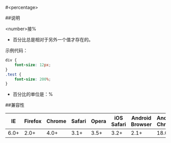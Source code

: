 #&lt;percentage&gt;

##说明

&lt;number&gt;接%

- 百分比总是相对于另外一个值才存在的。


示例代码：

```css
div {
	font-size: 12px;
}
.test {
	font-size: 200%;
}
```


- 百分比的单位是：%


##兼容性

<table class="compatible">
<thead>
	<tr>
		<th>IE</th>
		<th>Firefox</th>
		<th>Chrome</th>
		<th>Safari</th>
		<th>Opera</th>
		<th>iOS Safari</th>
		<th>Android Browser</th>
		<th>Android Chrome</th>
	</tr>
</thead>
<tbody>
	<tr>
		<td class="support">6.0+</td>
		<td class="support">2.0+</td>
		<td class="support">4.0+</td>
		<td class="support">3.1+</td>
		<td class="support">3.5+</td>
		<td class="support">3.2+</td>
		<td class="support">2.1+</td>
		<td class="support">18.0+</td>
	</tr>
</tbody>
</table>
